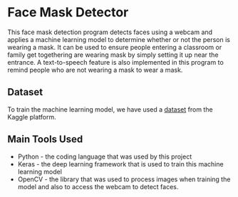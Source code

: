 # Face Mask Detector
This face mask detection program detects faces using a webcam and applies a machine learning model to determine whether or not the person is wearing a mask. It can be used to ensure people entering a classroom or family get togethering are wearing mask by simply setting it up near the entrance. A text-to-speech feature is also implemented in this program to remind people who are not wearing a mask to wear a mask. 

## Dataset
To train the machine learning model, we have used a [dataset](www.kaggle.com/dataset/9737b9841a2073b4872bea55968787b6a5b7c44c0f3f2b5c6ba008435c2f2cdf) from the Kaggle platform.

## Main Tools Used
- Python - the coding language that was used by this project
- Keras - the deep learning framework that is used to train this machine learning model
- OpenCV - the library that was used to process images when training the model and also to access the webcam to detect faces.
